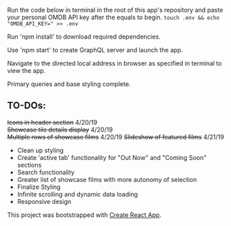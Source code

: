 Run the code below in terminal in the root of this app's repository and paste your personal OMDB API key after the equals to begin.
`touch .env && echo "OMDB_API_KEY=" >> .env`

Run 'npm install' to download required dependencies.

Use 'npm start' to create GraphQL server and launch the app.

Navigate to the directed local address in browser as specified in terminal to view the app.

Primary queries and base styling complete.

## TO-DOs:

~~Icons in header section~~ 4/20/19  
~~Showcase tile details display~~ 4/20/19  
~~Multiple rows of showcase films~~ 4/20/19
~~Slideshow of featured films~~ 4/21/19
* Clean up styling
* Create 'active tab' functionality for "Out Now" and "Coming Soon" sections
* Search functionality
* Greater list of showcase films with more autonomy of selection
* Finalize Styling
* Infinite scrolling and dynamic data loading
* Responsive design

This project was bootstrapped with [Create React App](https://github.com/facebook/create-react-app).